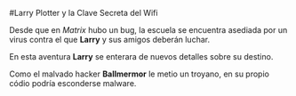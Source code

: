 
#Larry Plotter y la Clave Secreta del Wifi

Desde que en *Matrix* hubo un bug, la escuela se encuentra asediada por un virus
contra el que **Larry** y sus amigos deberán luchar.

En esta aventura **Larry** se enterara de nuevos detalles sobre su destino.

Como el malvado hacker **Ballmermor** le metio un troyano,
en su propio códio podría esconderse malware.
